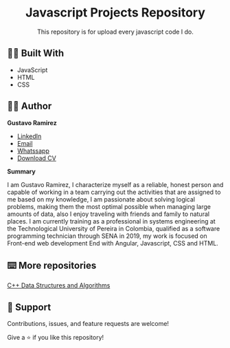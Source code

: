 <h1 align="center">Javascript Projects Repository<project-name></h1>

<p align="center">This repository is for upload every javascript code I do.<project-description></p>

## 👷‍♂️ Built With

- JavaScript
- HTML
- CSS

## 🧑‍💻 Author

**Gustavo Ramirez**

- [LinkedIn](https://www.linkedin.com/in/gustavo-andres-ramirez-lopez-5612861b5/)
- [Email](mailto:areshk@mail.com?subject=Hi "areshk@mail.com")
- [Whatssapp](https://api.whatsapp.com/send/?phone=573014477647&text&app_absent=0 "+57 3014477647")
- [Download CV](https://drive.google.com/drive/folders/15o-IO3bhsQUoVHLTAew68Fczf9nk9RwF?usp=sharing)
  
**Summary**
  
I am Gustavo Ramirez, I characterize myself as a reliable, honest person and capable of working in a team carrying out the activities that are assigned to me based on my knowledge, I am passionate about solving logical problems, making them the most optimal possible when managing large amounts of data, also I enjoy traveling with friends and family to natural places. I am currently training as a professional in systems engineering at the Technological University of Pereira in Colombia, qualified as a software programming technician through SENA in 2019, my work is focused on Front-end web development End with Angular, Javascript, CSS and HTML.
  
## ⌨️ More repositories 
  
[C++ Data Structures and Algorithms](https://github.com/Jungdrew/C-Data-Estructures-And-Algorithms)
  
  
## 🤝 Support

Contributions, issues, and feature requests are welcome!

Give a ⭐️ if you like this repository!
